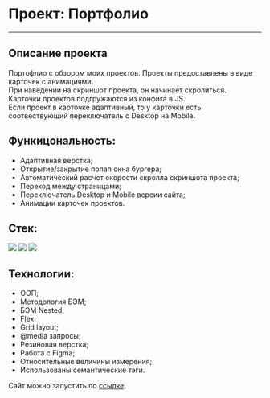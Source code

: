 # Проект: Портфолио
------
## Описание проекта
Портофлио с обзором моих проектов. Проекты предоставлены в виде карточек с анимациями.<br>
При наведении на скриншот проекта, он начинает скролиться.<br>
Карточки проектов подгружаются из конфига в JS.<br>
Если проект в карточке адаптивный, то у карточки есть соотвествующий переключатель с Desktop на Mobile.

## Функицональность:
* Адаптивная верстка;
* Открытие/закрытие попап окна бургера;
* Автоматический расчет скорости скролла скриншота проекта;
* Переход между страницами;
* Переключатель Desktop и Mobile версии сайта;
* Анимации карточек проектов.

## Стек:
<p>
  <img src="https://img.shields.io/badge/Html-gray?style=for-the-badge&logo=HTML5&logoColor=red/">
  <img src="https://img.shields.io/badge/Scss-gray?style=for-the-badge&logo=Sass&logoColor=/">
  <img src="https://img.shields.io/badge/JavaScript-gray?style=for-the-badge&logo=JavaScript&logoColor=/">
</p>

## Технологии:
* ООП;
* Методология БЭМ;
* БЭМ Nested;
* Flex;
* Grid layout;
* @media запросы;
* Резиновая верстка;
* Работа с Figma;
* Относительные величины измерения;
* Использованы семантические тэги.

Сайт можно запустить по [ссылке](https://skoroxodtwo.github.io/portfolio/).
